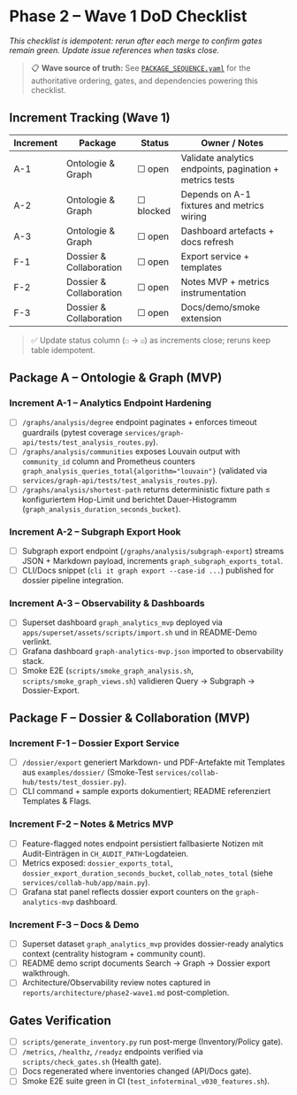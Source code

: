 # Phase 2 – Wave 1 DoD Checklist

_This checklist is idempotent: rerun after each merge to confirm gates remain green. Update issue references when tasks close._

> 📋 **Wave source of truth:** See [`PACKAGE_SEQUENCE.yaml`](PACKAGE_SEQUENCE.yaml) for the authoritative ordering,
> gates, and dependencies powering this checklist.

## Increment Tracking (Wave 1)

| Increment | Package | Status | Owner / Notes |
| --- | --- | --- | --- |
| A-1 | Ontologie & Graph | ☐ open | Validate analytics endpoints, pagination + metrics tests |
| A-2 | Ontologie & Graph | ☐ blocked | Depends on A-1 fixtures and metrics wiring |
| A-3 | Ontologie & Graph | ☐ open | Dashboard artefacts + docs refresh |
| F-1 | Dossier & Collaboration | ☐ open | Export service + templates |
| F-2 | Dossier & Collaboration | ☐ open | Notes MVP + metrics instrumentation |
| F-3 | Dossier & Collaboration | ☐ open | Docs/demo/smoke extension |

> ✅ Update status column (`☐` → `☑`) as increments close; reruns keep table idempotent.

## Package A – Ontologie & Graph (MVP)

### Increment A-1 – Analytics Endpoint Hardening
- [ ] `/graphs/analysis/degree` endpoint paginates + enforces timeout guardrails (pytest coverage `services/graph-api/tests/test_analysis_routes.py`).
- [ ] `/graphs/analysis/communities` exposes Louvain output with `community_id` column and Prometheus counters `graph_analysis_queries_total{algorithm="louvain"}` (validated via `services/graph-api/tests/test_analysis_routes.py`).
- [ ] `/graphs/analysis/shortest-path` returns deterministic fixture path ≤ konfiguriertem Hop-Limit und berichtet Dauer-Histogramm (`graph_analysis_duration_seconds_bucket`).

### Increment A-2 – Subgraph Export Hook
- [ ] Subgraph export endpoint (`/graphs/analysis/subgraph-export`) streams JSON + Markdown payload, increments `graph_subgraph_exports_total`.
- [ ] CLI/Docs snippet (`cli it graph export --case-id ...`) published for dossier pipeline integration.

### Increment A-3 – Observability & Dashboards
- [ ] Superset dashboard `graph_analytics_mvp` deployed via `apps/superset/assets/scripts/import.sh` und in README-Demo verlinkt.
- [ ] Grafana dashboard `graph-analytics-mvp.json` imported to observability stack.
- [ ] Smoke E2E (`scripts/smoke_graph_analysis.sh`, `scripts/smoke_graph_views.sh`) validieren Query → Subgraph → Dossier-Export.

## Package F – Dossier & Collaboration (MVP)

### Increment F-1 – Dossier Export Service
- [ ] `/dossier/export` generiert Markdown- und PDF-Artefakte mit Templates aus `examples/dossier/` (Smoke-Test `services/collab-hub/tests/test_dossier.py`).
- [ ] CLI command + sample exports dokumentiert; README referenziert Templates & Flags.

### Increment F-2 – Notes & Metrics MVP
- [ ] Feature-flagged notes endpoint persistiert fallbasierte Notizen mit Audit-Einträgen in `CH_AUDIT_PATH`-Logdateien.
- [ ] Metrics exposed: `dossier_exports_total`, `dossier_export_duration_seconds_bucket`, `collab_notes_total` (siehe `services/collab-hub/app/main.py`).
- [ ] Grafana stat panel reflects dossier export counters on the `graph-analytics-mvp` dashboard.

### Increment F-3 – Docs & Demo
- [ ] Superset dataset `graph_analytics_mvp` provides dossier-ready analytics context (centrality histogram + community count).
- [ ] README demo script documents Search → Graph → Dossier export walkthrough.
- [ ] Architecture/Observability review notes captured in `reports/architecture/phase2-wave1.md` post-completion.

## Gates Verification

- [ ] `scripts/generate_inventory.py` run post-merge (Inventory/Policy gate).
- [ ] `/metrics`, `/healthz`, `/readyz` endpoints verified via `scripts/check_gates.sh` (Health gate).
- [ ] Docs regenerated where inventories changed (API/Docs gate).
- [ ] Smoke E2E suite green in CI (`test_infoterminal_v030_features.sh`).
